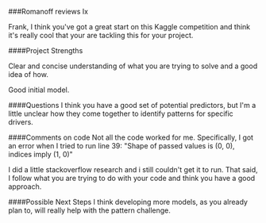 ###Romanoff reviews Ix

Frank, I think you've got a great start on this Kaggle competition and think it's really cool that your are tackling this for your project.

####Project Strengths

Clear and concise understanding of what you are trying to solve and a good idea of how.

Good initial model.

####Questions 
I think you have a good set of potential predictors, but I'm a little unclear how they come together to identify patterns for specific drivers.  

####Comments on code
Not all the code worked for me.  Specifically, I got an error when I tried to run line 39: "Shape of passed values is (0, 0), indices imply (1, 0)"

I did a little stackoverflow research and i still couldn't get it to run.  That said, I  follow what you are trying to do with your code and think you have a good approach.

####Possible Next Steps
I think developing more models, as you already plan to, will really help with the pattern challenge.


